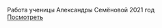 Работа ученицы Александры Семёновой 2021 год<br>
<a href="https://itcube-vn.github.io/avrora/">Посмотреть</a>
